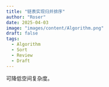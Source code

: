 ```yaml
---
title: "链表实现归并排序"
author: "Roser"
date: 2025-04-03
image: "images/content/Algorithm.png"
draft: false
tags:
  - Algorithm
  - Sort
  - Review
  - Draft
---
```

可降低空间复杂度。

